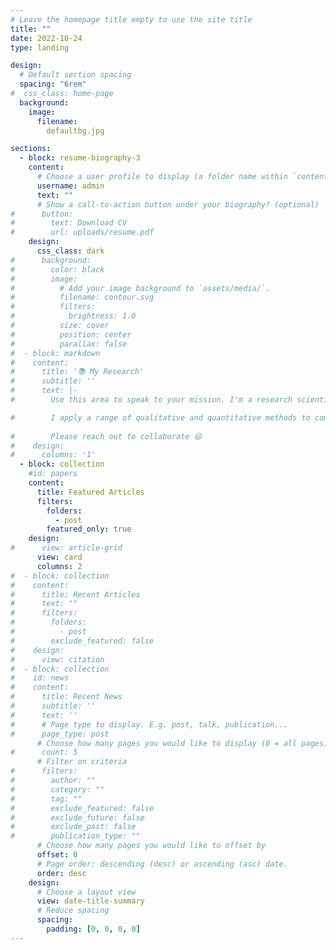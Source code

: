 ```yaml
---
# Leave the homepage title empty to use the site title
title: ""
date: 2022-10-24
type: landing

design:
  # Default section spacing
  spacing: "6rem"
#  css_class: home-page
  background:
    image:
      filename:
        defaultbg.jpg

sections:
  - block: resume-biography-3
    content:
      # Choose a user profile to display (a folder name within `content/authors/`)
      username: admin
      text: ""
      # Show a call-to-action button under your biography? (optional)
#      button:
#        text: Download CV
#        url: uploads/resume.pdf
    design:
      css_class: dark
#      background:
#        color: black
#        image:
#          # Add your image background to `assets/media/`.
#          filename: contour.svg
#          filters:
#            brightness: 1.0
#          size: cover
#          position: center
#          parallax: false
#  - block: markdown
#    content:
#      title: '📚 My Research'
#      subtitle: ''
#      text: |-
#        Use this area to speak to your mission. I'm a research scientist in the Moonshot team at DeepMind. I blog about machine learning, deep learning, and moonshots.

#        I apply a range of qualitative and quantitative methods to comprehensively investigate the role of science and technology in the economy.
        
#        Please reach out to collaborate 😃
#    design:
#      columns: '1'
  - block: collection
    #id: papers
    content:
      title: Featured Articles
      filters:
        folders:
          - post
        featured_only: true
    design:
#      view: article-grid
      view: card
      columns: 2
#  - block: collection
#    content:
#      title: Recent Articles
#      text: ""
#      filters:
#        folders:
#          - post
#        exclude_featured: false
#    design:
#      view: citation
#  - block: collection
#    id: news
#    content:
#      title: Recent News
#      subtitle: ''
#      text: ''
#      # Page type to display. E.g. post, talk, publication...
#      page_type: post
      # Choose how many pages you would like to display (0 = all pages)
#      count: 5
      # Filter on criteria
#      filters:
#        author: ""
#        category: ""
#        tag: ""
#        exclude_featured: false
#        exclude_future: false
#        exclude_past: false
#        publication_type: ""
      # Choose how many pages you would like to offset by
      offset: 0
      # Page order: descending (desc) or ascending (asc) date.
      order: desc
    design:
      # Choose a layout view
      view: date-title-summary
      # Reduce spacing
      spacing:
        padding: [0, 0, 0, 0]
---
```

